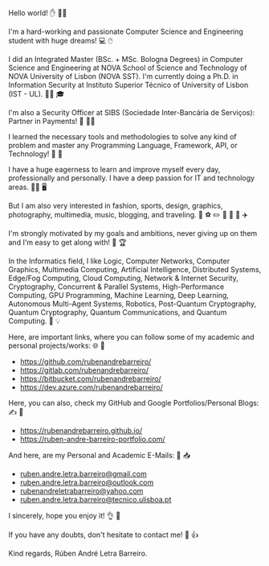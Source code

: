 Hello world! ✋ 🙋‍♂️

I'm a hard-working and passionate Computer Science and Engineering student with huge dreams! 💻 🖱️

I did an Integrated Master (BSc. + MSc. Bologna Degrees) in Computer Science and Engineering at NOVA School of Science and Technology of NOVA University of Lisbon (NOVA SST). I'm currently doing a Ph.D. in Information Security at Instituto Superior Técnico of University of Lisbon (IST - UL). 👨‍🎓 🎓

I'm also a Security Officer at SIBS (Sociedade Inter-Bancária de Serviços): Partner in Payments! 💼 🐱‍💻

I learned the necessary tools and methodologies to solve any kind of problem and master any Programming Language, Framework, API, or Technology! 🏁 🏅

I have a huge eagerness to learn and improve myself every day, professionally and personally. I have a deep passion for IT and technology areas. 👨‍💻 🖥️

But I am also very interested in fashion, sports, design, graphics, photography, multimedia, music, blogging, and traveling. 👔 ⚽ ✏️ 📸 🎥 🎵 ✈️

I'm strongly motivated by my goals and ambitions, never giving up on them and I'm easy to get along with! 💪 🏆

In the Informatics field, I like Logic, Computer Networks, Computer Graphics, Multimedia Computing, Artificial Intelligence, Distributed Systems, Edge/Fog Computing, Cloud Computing, Network & Internet Security, Cryptography, Concurrent & Parallel Systems, High-Performance Computing, GPU Programming, Machine Learning, Deep Learning, Autonomous Multi-Agent Systems, Robotics, Post-Quantum Cryptography, Quantum Cryptography, Quantum Communications, and Quantum Computing. 🧠 💡

Here, are important links, where you can follow some of my academic and personal projects/works: 🌐 🔗
- https://github.com/rubenandrebarreiro/
- https://gitlab.com/rubenandrebarreiro/
- https://bitbucket.com/rubenandrebarreiro/
- https://dev.azure.com/rubenandrebarreiro/

Here, you can also, check my GitHub and Google Portfolios/Personal Blogs: ✍️ 🔗
- https://rubenandrebarreiro.github.io/
- https://ruben-andre-barreiro-portfolio.com/

And here, are my Personal and Academic E-Mails: 📧 📥
- ruben.andre.letra.barreiro@gmail.com
- ruben.andre.letra.barreiro@outlook.com
- rubenandreletrabarreiro@yahoo.com
- ruben.andre.letra.barreiro@tecnico.ulisboa.pt

I sincerely, hope you enjoy it! 👌 🙏

If you have any doubts, don't hesitate to contact me! 👨 👍


Kind regards,
Rúben André Letra Barreiro.

